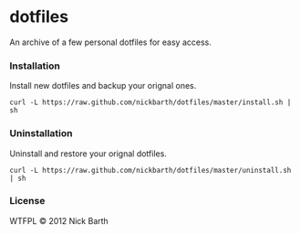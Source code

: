 # dotfiles

An archive of a few personal dotfiles for easy access.

### Installation

Install new dotfiles and backup your orignal ones.

```terminal
curl -L https://raw.github.com/nickbarth/dotfiles/master/install.sh | sh
```

### Uninstallation

Uninstall and restore your orignal dotfiles.

```terminal
curl -L https://raw.github.com/nickbarth/dotfiles/master/uninstall.sh | sh
```

### License
WTFPL &copy; 2012 Nick Barth
